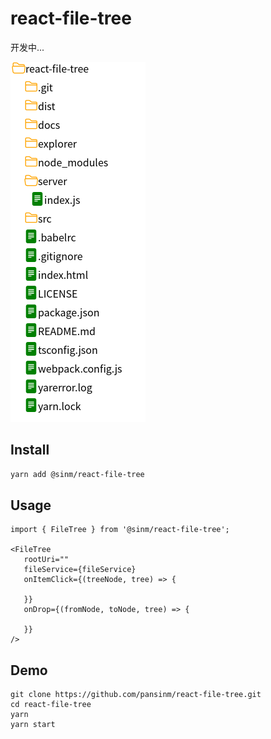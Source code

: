 # react-file-tree

开发中...

![](./docs/appearence.png)

## Install

```bash
yarn add @sinm/react-file-tree
```

## Usage
```tsx
import { FileTree } from '@sinm/react-file-tree';

<FileTree 
   rootUri=""
   fileService={fileService}
   onItemClick={(treeNode, tree) => {

   }}
   onDrop={(fromNode, toNode, tree) => {

   }}
/>
```


## Demo

```
git clone https://github.com/pansinm/react-file-tree.git
cd react-file-tree
yarn
yarn start
```
